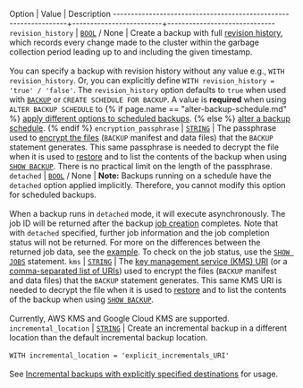  Option                                                          | Value                   | Description
-----------------------------------------------------------------+-------------------------+------------------------------
`revision_history`<a name="with-revision-history"></a>           | [`BOOL`](bool.html) / None                     | Create a backup with full [revision history](take-backups-with-revision-history-and-restore-from-a-point-in-time.html), which records every change made to the cluster within the garbage collection period leading up to and including the given timestamp.<br><br>You can specify a backup with revision history without any value e.g., `WITH revision_history`. Or, you can explicitly define `WITH revision_history = 'true' / 'false'`. The `revision_history` option defaults to `true` when used with [`BACKUP`](backup.html) or `CREATE SCHEDULE FOR BACKUP`. A value is **required** when using `ALTER BACKUP SCHEDULE` to {% if page.name == "alter-backup-schedule.md" %} [apply different options to scheduled backups](#apply-different-options-to-scheduled-backups). {% else %} [alter a backup schedule](alter-backup-schedule.html). {% endif %}
`encryption_passphrase`<a name="with-encryption-passphrase"></a> | [`STRING`](string.html) | The passphrase used to [encrypt the files](take-and-restore-encrypted-backups.html) (`BACKUP` manifest and data files) that the `BACKUP` statement generates. This same passphrase is needed to decrypt the file when it is used to [restore](take-and-restore-encrypted-backups.html) and to list the contents of the backup when using [`SHOW BACKUP`](show-backup.html). There is no practical limit on the length of the passphrase.
`detached`<a name="detached"></a>                           | [`BOOL`](bool.html) / None                   | **Note:** Backups running on a schedule have the `detached` option applied implicitly. Therefore, you cannot modify this option for scheduled backups. <br><br>When a backup runs in `detached` mode, it will execute asynchronously. The job ID will be returned after the backup [job creation](backup-architecture.html#job-creation-phase) completes. Note that with `detached` specified, further job information and the job completion status will not be returned. For more on the differences between the returned job data, see the [example](backup.html#run-a-backup-asynchronously). To check on the job status, use the [`SHOW JOBS`](show-jobs.html) statement.
`kms`                                                            | [`STRING`](string.html) |  The [key management service (KMS) URI](take-and-restore-encrypted-backups.html#uri-formats) (or a [comma-separated list of URIs](take-and-restore-encrypted-backups.html#take-a-backup-with-multi-region-encryption)) used to encrypt the files (`BACKUP` manifest and data files) that the `BACKUP` statement generates. This same KMS URI is needed to decrypt the file when it is used to [restore](take-and-restore-encrypted-backups.html#restore-from-an-encrypted-backup) and to list the contents of the backup when using [`SHOW BACKUP`](show-backup.html). <br/><br/>Currently, AWS KMS and Google Cloud KMS are supported.
`incremental_location`<a name="incr-location"></a> | [`STRING`](string.html) | Create an incremental backup in a different location than the default incremental backup location. <br><br>`WITH incremental_location = 'explicit_incrementals_URI'`<br><br>See [Incremental backups with explicitly specified destinations](take-full-and-incremental-backups.html#incremental-backups-with-explicitly-specified-destinations) for usage.